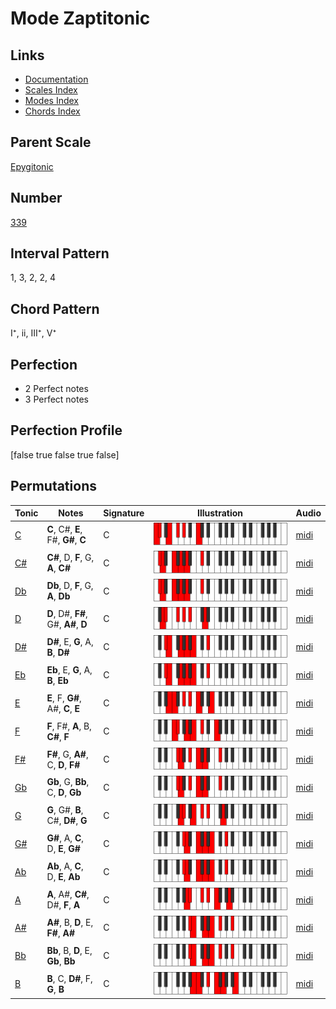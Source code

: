 # Mode Zaptitonic

## Links

- [Documentation](index.md)
- [Scales Index](Scales.md)
- [Modes Index](Modes.md)
- [Chords Index](Chords.md)

## Parent Scale

[Epygitonic](ScaleEpygitonic.md)

## Number

[339](https://ianring.com/musictheory/scales/339)

## Interval Pattern

1, 3, 2, 2, 4

## Chord Pattern

I⁺, ii, III⁺, V⁺

## Perfection

- 2 Perfect notes
- 3 Perfect notes

## Perfection Profile

[false true false true false]

## Permutations

| Tonic | Notes | Signature | Illustration | Audio |
|-------|-------|-----------|--------------|-------|
| [C](ModeCNaturalZaptitonic.md) | **C**, C#, **E**, F#, **G#**, **C** | C | ![CNaturalZaptitonic](ModeCNaturalZaptitonic.png) | [midi](https://github.com/edipermadi/music/blob/main/docs/ModeCNaturalZaptitonic.mid?raw=true) |
| [C#](ModeCSharpZaptitonic.md) | **C#**, D, **F**, G, **A**, **C#** | C | ![CSharpZaptitonic](ModeCSharpZaptitonic.png) | [midi](https://github.com/edipermadi/music/blob/main/docs/ModeCSharpZaptitonic.mid?raw=true) |
| [Db](ModeDFlatZaptitonic.md) | **Db**, D, **F**, G, **A**, **Db** | C | ![DFlatZaptitonic](ModeDFlatZaptitonic.png) | [midi](https://github.com/edipermadi/music/blob/main/docs/ModeDFlatZaptitonic.mid?raw=true) |
| [D](ModeDNaturalZaptitonic.md) | **D**, D#, **F#**, G#, **A#**, **D** | C | ![DNaturalZaptitonic](ModeDNaturalZaptitonic.png) | [midi](https://github.com/edipermadi/music/blob/main/docs/ModeDNaturalZaptitonic.mid?raw=true) |
| [D#](ModeDSharpZaptitonic.md) | **D#**, E, **G**, A, **B**, **D#** | C | ![DSharpZaptitonic](ModeDSharpZaptitonic.png) | [midi](https://github.com/edipermadi/music/blob/main/docs/ModeDSharpZaptitonic.mid?raw=true) |
| [Eb](ModeEFlatZaptitonic.md) | **Eb**, E, **G**, A, **B**, **Eb** | C | ![EFlatZaptitonic](ModeEFlatZaptitonic.png) | [midi](https://github.com/edipermadi/music/blob/main/docs/ModeEFlatZaptitonic.mid?raw=true) |
| [E](ModeENaturalZaptitonic.md) | **E**, F, **G#**, A#, **C**, **E** | C | ![ENaturalZaptitonic](ModeENaturalZaptitonic.png) | [midi](https://github.com/edipermadi/music/blob/main/docs/ModeENaturalZaptitonic.mid?raw=true) |
| [F](ModeFNaturalZaptitonic.md) | **F**, F#, **A**, B, **C#**, **F** | C | ![FNaturalZaptitonic](ModeFNaturalZaptitonic.png) | [midi](https://github.com/edipermadi/music/blob/main/docs/ModeFNaturalZaptitonic.mid?raw=true) |
| [F#](ModeFSharpZaptitonic.md) | **F#**, G, **A#**, C, **D**, **F#** | C | ![FSharpZaptitonic](ModeFSharpZaptitonic.png) | [midi](https://github.com/edipermadi/music/blob/main/docs/ModeFSharpZaptitonic.mid?raw=true) |
| [Gb](ModeGFlatZaptitonic.md) | **Gb**, G, **Bb**, C, **D**, **Gb** | C | ![GFlatZaptitonic](ModeGFlatZaptitonic.png) | [midi](https://github.com/edipermadi/music/blob/main/docs/ModeGFlatZaptitonic.mid?raw=true) |
| [G](ModeGNaturalZaptitonic.md) | **G**, G#, **B**, C#, **D#**, **G** | C | ![GNaturalZaptitonic](ModeGNaturalZaptitonic.png) | [midi](https://github.com/edipermadi/music/blob/main/docs/ModeGNaturalZaptitonic.mid?raw=true) |
| [G#](ModeGSharpZaptitonic.md) | **G#**, A, **C**, D, **E**, **G#** | C | ![GSharpZaptitonic](ModeGSharpZaptitonic.png) | [midi](https://github.com/edipermadi/music/blob/main/docs/ModeGSharpZaptitonic.mid?raw=true) |
| [Ab](ModeAFlatZaptitonic.md) | **Ab**, A, **C**, D, **E**, **Ab** | C | ![AFlatZaptitonic](ModeAFlatZaptitonic.png) | [midi](https://github.com/edipermadi/music/blob/main/docs/ModeAFlatZaptitonic.mid?raw=true) |
| [A](ModeANaturalZaptitonic.md) | **A**, A#, **C#**, D#, **F**, **A** | C | ![ANaturalZaptitonic](ModeANaturalZaptitonic.png) | [midi](https://github.com/edipermadi/music/blob/main/docs/ModeANaturalZaptitonic.mid?raw=true) |
| [A#](ModeASharpZaptitonic.md) | **A#**, B, **D**, E, **F#**, **A#** | C | ![ASharpZaptitonic](ModeASharpZaptitonic.png) | [midi](https://github.com/edipermadi/music/blob/main/docs/ModeASharpZaptitonic.mid?raw=true) |
| [Bb](ModeBFlatZaptitonic.md) | **Bb**, B, **D**, E, **Gb**, **Bb** | C | ![BFlatZaptitonic](ModeBFlatZaptitonic.png) | [midi](https://github.com/edipermadi/music/blob/main/docs/ModeBFlatZaptitonic.mid?raw=true) |
| [B](ModeBNaturalZaptitonic.md) | **B**, C, **D#**, F, **G**, **B** | C | ![BNaturalZaptitonic](ModeBNaturalZaptitonic.png) | [midi](https://github.com/edipermadi/music/blob/main/docs/ModeBNaturalZaptitonic.mid?raw=true) |
